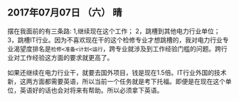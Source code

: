 ## 2017年07月07日 （六） 晴

摆在我面前的有三条路: 1,继续现在这个工作； 2，跳槽到其他电力行业单位； 3，跳槽IT行业。因为不喜欢现在干的这个检修专业才想跳槽的，我对电力行业专业渴望度排名是`检修<准备<计划<运行`，跨专业就涉及到工作经验门槛的问题。跨行业对工作经验这方面的要求就更高了。  

如果还继续在电力行业干，就要去国外项目，钱是现在1.5倍。IT行业外国的技术新，这两方面都需要英语，所以当前一个任务就是考下托福。即便是在现在这个单位，英语好的话也会对将来有帮助。所以必须拿下英语。
